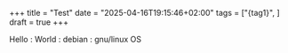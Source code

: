 +++
title = "Test"
date = "2025-04-16T19:15:46+02:00"
tags = ["{tag1}", ]
draft = true
+++


<!--more-->
Hello
: World
: debian
: gnu/linux OS

<!--end-->
